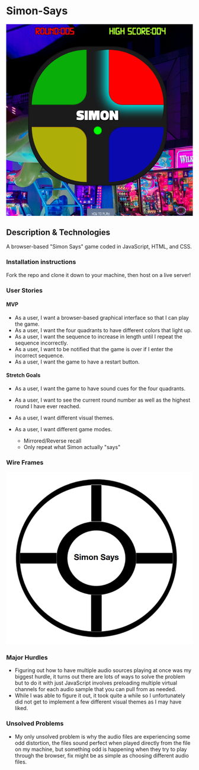 # Simon-Says

![Simon Says Screenshot](/assets/simon_ss.png)

## Description & Technologies

A browser-based "Simon Says" game coded in JavaScript, HTML, and CSS.

### Installation instructions

Fork the repo and clone it down to your machine, then host on a live server!

### User Stories

#### MVP

- As a user, I want a browser-based graphical interface so that I can play the game.
- As a user, I want the four quadrants to have different colors that light up.
- As a user, I want the sequence to increase in length until I repeat the sequence incorrectly.
- As a user, I want to be notified that the game is over if I enter the incorrect sequence.
- As a user, I want the game to have a restart button.

#### Stretch Goals

- As a user, I want the game to have sound cues for the four quadrants.
- As a user, I want to see the current round number as well as the highest round I have ever reached.

- As a user, I want different visual themes.
- As a user, I want different game modes.

  - Mirrored/Reverse recall
  - Only repeat what Simon actually "says"

### Wire Frames

![Simon Says Wireframe](/assets/wire-frame.png)

### Major Hurdles

- Figuring out how to have multiple audio sources playing at once was my biggest hurdle, it turns out there are lots of ways to solve the problem but to do it with just JavaScript involves preloading multiple virtual channels for each audio sample that you can pull from as needed.
- While I was able to figure it out, it took quite a while so I unfortunately did not get to implement a few different visual themes as I may have liked.

### Unsolved Problems

- My only unsolved problem is why the audio files are experiencing some odd distortion, the files sound perfect when played directly from the file on my machine, but something odd is
  happening when they try to play through the browser, fix might be as simple as choosing different audio files.
